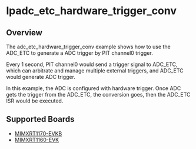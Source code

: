 # lpadc_etc_hardware_trigger_conv

## Overview

The adc_etc_hardware_trigger_conv example shows how to use the ADC_ETC to generate a ADC trigger by PIT channel0 trigger.

Every 1 second, PIT channel0 would send a trigger signal to ADC_ETC, which can arbitrate and manage multiple external triggers,
and ADC_ETC would generate ADC trigger.

In this example, the ADC is configured with hardware trigger. Once ADC gets the trigger from the ADC_ETC, the conversion goes,
then the ADC_ETC ISR would be executed.

## Supported Boards
- [MIMXRT1170-EVKB](../../../../_boards/evkbmimxrt1170/driver_examples/adc_etc/adc_etc_hardware_trigger_conv/example_board_readme.md)
- [MIMXRT1160-EVK](../../../../_boards/evkmimxrt1160/driver_examples/adc_etc/adc_etc_hardware_trigger_conv/example_board_readme.md)

